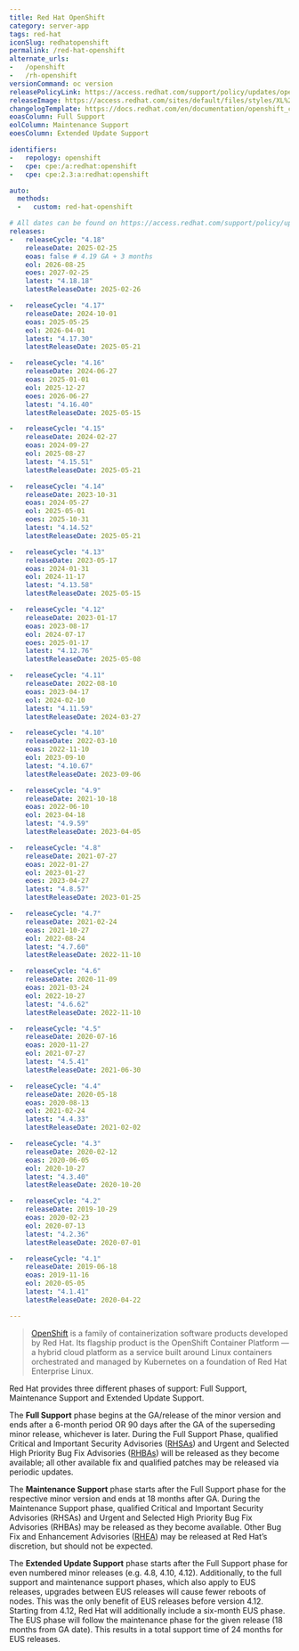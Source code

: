 ```yaml
---
title: Red Hat OpenShift
category: server-app
tags: red-hat
iconSlug: redhatopenshift
permalink: /red-hat-openshift
alternate_urls:
-   /openshift
-   /rh-openshift
versionCommand: oc version
releasePolicyLink: https://access.redhat.com/support/policy/updates/openshift
releaseImage: https://access.redhat.com/sites/default/files/styles/XL%20-%20Extra%20Large/public/images/ocp_lifecycle_eus_v4_0.png
changelogTemplate: https://docs.redhat.com/en/documentation/openshift_container_platform/__RELEASE_CYCLE__/html/release_notes/ocp-{{"__RELEASE_CYCLE__"| replace:'.','-'}}-release-notes
eoasColumn: Full Support
eolColumn: Maintenance Support
eoesColumn: Extended Update Support

identifiers:
-   repology: openshift
-   cpe: cpe:/a:redhat:openshift
-   cpe: cpe:2.3:a:redhat:openshift

auto:
  methods:
  -   custom: red-hat-openshift

# All dates can be found on https://access.redhat.com/support/policy/updates/openshift#dates
releases:
-   releaseCycle: "4.18"
    releaseDate: 2025-02-25
    eoas: false # 4.19 GA + 3 months
    eol: 2026-08-25
    eoes: 2027-02-25
    latest: "4.18.18"
    latestReleaseDate: 2025-02-26

-   releaseCycle: "4.17"
    releaseDate: 2024-10-01
    eoas: 2025-05-25
    eol: 2026-04-01
    latest: "4.17.30"
    latestReleaseDate: 2025-05-21

-   releaseCycle: "4.16"
    releaseDate: 2024-06-27
    eoas: 2025-01-01
    eol: 2025-12-27
    eoes: 2026-06-27
    latest: "4.16.40"
    latestReleaseDate: 2025-05-15

-   releaseCycle: "4.15"
    releaseDate: 2024-02-27
    eoas: 2024-09-27
    eol: 2025-08-27
    latest: "4.15.51"
    latestReleaseDate: 2025-05-21

-   releaseCycle: "4.14"
    releaseDate: 2023-10-31
    eoas: 2024-05-27
    eol: 2025-05-01
    eoes: 2025-10-31
    latest: "4.14.52"
    latestReleaseDate: 2025-05-21

-   releaseCycle: "4.13"
    releaseDate: 2023-05-17
    eoas: 2024-01-31
    eol: 2024-11-17
    latest: "4.13.58"
    latestReleaseDate: 2025-05-15

-   releaseCycle: "4.12"
    releaseDate: 2023-01-17
    eoas: 2023-08-17
    eol: 2024-07-17
    eoes: 2025-01-17
    latest: "4.12.76"
    latestReleaseDate: 2025-05-08

-   releaseCycle: "4.11"
    releaseDate: 2022-08-10
    eoas: 2023-04-17
    eol: 2024-02-10
    latest: "4.11.59"
    latestReleaseDate: 2024-03-27

-   releaseCycle: "4.10"
    releaseDate: 2022-03-10
    eoas: 2022-11-10
    eol: 2023-09-10
    latest: "4.10.67"
    latestReleaseDate: 2023-09-06

-   releaseCycle: "4.9"
    releaseDate: 2021-10-18
    eoas: 2022-06-10
    eol: 2023-04-18
    latest: "4.9.59"
    latestReleaseDate: 2023-04-05

-   releaseCycle: "4.8"
    releaseDate: 2021-07-27
    eoas: 2022-01-27
    eol: 2023-01-27
    eoes: 2023-04-27
    latest: "4.8.57"
    latestReleaseDate: 2023-01-25

-   releaseCycle: "4.7"
    releaseDate: 2021-02-24
    eoas: 2021-10-27
    eol: 2022-08-24
    latest: "4.7.60"
    latestReleaseDate: 2022-11-10

-   releaseCycle: "4.6"
    releaseDate: 2020-11-09
    eoas: 2021-03-24
    eol: 2022-10-27
    latest: "4.6.62"
    latestReleaseDate: 2022-11-10

-   releaseCycle: "4.5"
    releaseDate: 2020-07-16
    eoas: 2020-11-27
    eol: 2021-07-27
    latest: "4.5.41"
    latestReleaseDate: 2021-06-30

-   releaseCycle: "4.4"
    releaseDate: 2020-05-18
    eoas: 2020-08-13
    eol: 2021-02-24
    latest: "4.4.33"
    latestReleaseDate: 2021-02-02

-   releaseCycle: "4.3"
    releaseDate: 2020-02-12
    eoas: 2020-06-05
    eol: 2020-10-27
    latest: "4.3.40"
    latestReleaseDate: 2020-10-20

-   releaseCycle: "4.2"
    releaseDate: 2019-10-29
    eoas: 2020-02-23
    eol: 2020-07-13
    latest: "4.2.36"
    latestReleaseDate: 2020-07-01

-   releaseCycle: "4.1"
    releaseDate: 2019-06-18
    eoas: 2019-11-16
    eol: 2020-05-05
    latest: "4.1.41"
    latestReleaseDate: 2020-04-22

---
```


>[OpenShift](https://www.redhat.com/en/technologies/cloud-computing/openshift) is a family of
> containerization software products developed by Red Hat. Its flagship product is the OpenShift
> Container Platform — a hybrid cloud platform as a service built around Linux containers
> orchestrated and managed by Kubernetes on a foundation of Red Hat Enterprise Linux.

Red Hat provides three different phases of support: Full Support, Maintenance Support and Extended
Update Support.

The **Full Support** phase begins at the GA/release of the minor version and ends after a 6-month
period OR 90 days after the GA of the superseding minor release, whichever is later. During the Full
Support Phase, qualified Critical and Important Security Advisories ([RHSAs][DEFINITION]) and Urgent
and Selected High Priority Bug Fix Advisories ([RHBAs][DEFINITION]) will be released as they become
available; all other available fix and qualified patches may be released via periodic updates.

The **Maintenance Support** phase starts after the Full Support phase for the respective minor
version and ends at 18 months after GA. During the Maintenance Support phase, qualified Critical and
Important Security Advisories (RHSAs) and Urgent and Selected High Priority Bug Fix Advisories
(RHBAs) may be released as they become available. Other Bug Fix and Enhancement Advisories
([RHEA][DEFINITION]) may be released at Red Hat’s discretion, but should not be expected.

The **Extended Update Support** phase starts after the Full Support phase for even numbered minor
releases (e.g. 4.8, 4.10, 4.12). Additionally, to the full support and maintenance support phases,
which also apply to EUS releases, upgrades between EUS releases will cause fewer reboots of nodes.
This was the only benefit of EUS releases before version 4.12. Starting from 4.12, Red Hat will
additionally include a six-month EUS phase. The EUS phase will follow the maintenance phase for
the given release (18 months from GA date). This results in a total support time of 24 months for
EUS releases.

[DEFINITION]: https://access.redhat.com/articles/2130961
